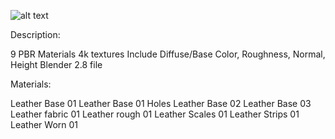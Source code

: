 ![alt text](https://static-2.gumroad.com/res/gumroad/311654529736/asset_previews/7bc1d9fbfb76f6b19c6fe90eb3e567fb/retina/allsmall.jpg?raw=true "Title")

Description:

9 PBR Materials
4k textures
Include Diffuse/Base Color, Roughness, Normal, Height
Blender 2.8 file


Materials:

Leather Base 01
Leather Base 01 Holes
Leather Base 02
Leather Base 03
Leather fabric 01
Leather rough 01
Leather Scales 01
Leather Strips 01
Leather Worn 01
